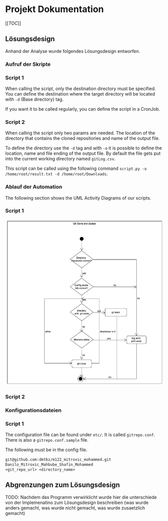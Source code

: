 # Projekt Dokumentation

[[_TOC_]]

## Lösungsdesign
Anhand der Analyse wurde folgendes Lösungsdesign entworfen.

### Aufruf der Skripte

### Script 1
When calling the script, only the destination directory must be specified. You can define the destination where the target directory will be located with `-d`  (Base directory) tag. 

If you want it to be called regularly, you can define the script in a CronJob.

### Script 2
When calling the script only two params are needed. The location of the directory that contains the cloned repositories and name of the output file. 

To define the directory use the `-d` tag and with `-o` it is possible to define the location, name and file ending of the output file. By default the file gets put into the current working directory named `gitLog.csv`.

This script can be called using the following command `script.py -o /home/root/result.txt -d /home/root/Downloads`. 

### Ablauf der Automation
The following section shows the UML Activity Diagrams of our scripts.

### Script 1

![Activity Script 1](../images/activity_script_1.png) 

### Script 2

### Konfigurationsdateien

### Script 1 

The configuration file can be found under `etc/`. It is called `gitrepo.conf`.  There is also a `gitrepo.conf.sample` file. 

The following must be in the config file.

```
git@github.com:dmtbz/m122_mitrovic_mohammed.git Danilo_Mitrovic_Mahbube_Shafin_Mohammed
<git_repo_url> <directory_name>

```


## Abgrenzungen zum Lösungsdesign

TODO: Nachdem das Programm verwirklicht wurde hier die unterschiede von der Implemenatino zum Lösungsdesign beschreiben (was wurde anders gemacht, was wurde nicht gemacht, was wurde zusaetzlich gemacht)